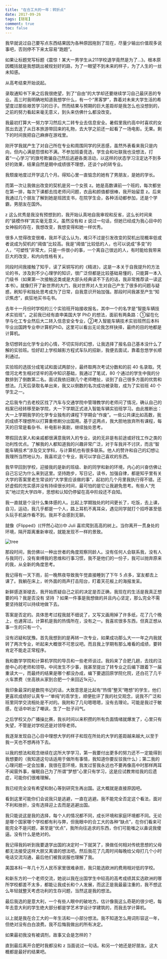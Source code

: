 ```yaml
---
title: "在合工大的一年：转折点"
date: 2017-09-26
tags: [随笔]
comment: true
toc: false
---
```


我早就说过自己要写点东西结果因为各种原因拖到了现在，尽量少输出价值观多说事吧，否则停不下来太容易“跑题”。

如果让标题党写标题《震惊！某大一男学生从211学校退学竟然是为了...》。根本原因概括就是我想跳出被规划好的路，为了一眼望不到未来的样子，为了人生的一丝未知感。

从高考结束开始说起。

录取通知书下来之后我很绝望，到了“自由”的大学却还要继续学习自己最厌恶的专业。高三时我明确地知道我想学什么，有一个“黑客梦”，靠着对未来大学生活的希望度过那些艰苦学习的日子。然而结果与预期的巨大差距却是我怎么也没想到的，之前的努力看起来毫无意义，到头来仿佛什么都没改变。

我最初打算大一努力学习然后大二转专业去信息安全。暑假里我约高中时喜欢的女孩出去送了从日本旅游带回来的礼物，去大学之前还一起看了一场电影。无果。剩下的时间我把自己麻痹在游戏里。

刚开学我就产生了对自己所在专业和周围同学的厌恶感，虽然外表看来我只是内向，但内心满是怨恨和不满。不参加班委竞选，学生会和社联我也没想法，打着“一心学习”的旗号欺骗自己然后逃避各类活动，以这样的状态学习注定达不到多好的效果，结果自然是期中成绩很不理想，还谈个p的转专业。

我颓废地度过开学这几个月。得知心里一直惦念的她有了男朋友，是她的学长。

而第一次让我做出改变的契机是另一个女孩 z。她是高数课前一个班的，每次都坐在第一排，每次下课都去找老师问问题，衣品和颜值都很棒，我开始留意 z。后来我通过几个朋友了解到她是班团支书，在院学生会，各种活动都参加，还是个学霸，男朋友在国外。

z 这么优秀是我没有预想到的，我开始认真地自我审视和反省，这么长时间来的“装模作样”其实毫无意义。虽然没有和 z 说过一句话，但她已经成为我心目中的女神般的存在，我想改变，我想变得和她一样优秀。

很多人觉得改变很难，我并不这么认为，难只不过是引发改变的契机出现概率低或者说成为契机的“阈值”比较高。我是“阈值”比较低的人，也可以说成“多变”的人，“可塑性”非常大，只是一件很小的事，一个离自己很远的人，有时能给我带来巨大的改变，和内向性格有关。

同段时间我接触了知乎，读了采铜写的的《精进》，这是一本关于自我提升的方法论的书，涉及到不少心理学的知识，很广泛但都是比较基础易懂的，只能算一本入门级书（如果第一次接触这类或是大部头经典读不下去的话，我非常推荐读一读这本书）。就像打开了新世界的大门，我对世界对人生对自己产生了很多的问题与疑惑，刷知乎和独处思考成为了日常，自我意识开始加强。那段时间我甚至产生“知识焦虑”，疯狂地买书屯书。

去年十一月份时学校的三个实验班开始接收报名，其中一个的名字是“智能车辆技术实验班”。之前我已经有直申美国大学 PhD 的想法，面前有两条路：①留在化学与化工专业然后大二转入信息安全专业，②考入智能车辆技术实验班然后本科毕业出国跨专业申计算机PhD。这里可以看出无论我怎样抉择，最终的目的地都是计算机。

急切想转出化学专业的心情，不切实际的幻想，让我选择了报名自己基本没什么了解的实验班。恰好赶上学校越影方程式车队的招新，我便去面试，靠着忽悠学长顺利通过。

实验班的选拔分成笔试和面试两部分，最终取两次考试分数和的前 40 名录取。凭借河北考生相对坚牢的高中知识基础，我通过了笔试，80 个通过的学生中我的分数排到了倒数第二名。面试我依旧跟几个老师瞎扯，谈到了自己很多方面的优势和想法。几天后录取名单出来，我又以倒数的名次成功被录取，成为了实验班 40 个学生之一。

之后我专门去老校区找了汽车与交通学院中管理教学的老师问了情况，确认自己的档案已经转移至新学院，大一下学期正式进入智能车辆实验班学习。由此推断出：大一上学期我学的化学专业独有的课程下学期会“作废”。一些公共课比如高数，我的成绩不理想所以打算重修刷分出国用。基于这两点，我大胆地放弃所有课程，每天的日常是看杂书、补电影补美剧，继续独处思考。

寒假回去家人和亲戚都很满意我转入的专业，说的无非是有前途或好找工作之类的功利性优点。了解我的人都知道我的兴趣非常广泛，对于车我并不讨厌，而且“智能车辆技术”涉及交叉学科，与计算机也有很多联系。他人的赞许和自己的幻想让我理所当然地认为，我喜欢这个专业，我可以学自己喜欢的东西。

我早早回到学校，迎接我的是新的班级、新的同学和新的环境，内心的兴奋仿佛让自己忘记为什么来到这里。坚持跑步，写日记，读书，加强自律，都是知乎里有关大学的答案里老生常谈的“大学里应该做的事”，起初的几个月里我执行得不错。还好虚假的充实感并没有持续很长时间，最可怕的是它让我避免思考。有些人“充实”地过完大学四年，思想和认知仍停留在高中阶段还不自知。

我一直就是个没什么集体感的人。比起上学期独处的时间更长了，吃饭，去上课，自习，运动，我几乎都是一个人，路上耳机不离耳朵，遇见同学就打个招呼甚至低头玩手机装作看不到。我并不会感到无聊。

就像《Flipped》(《怦然心动》)中 Juli 喜欢爬到高高的树上。当你离开一贯身处的环境，隔开距离重新审视，就能发现不一样的景致。

![tree](/images/posts/first-year-in-hfut-tree.jpg)

那段时间，我仿佛以一种出世者的角度观察同龄人。没有任何人会联系我，没有人与我同行，没有束缚我的思维和行事习惯，我不是他们的一份子，我可以抛弃原来的我，从全新的角度思考。

我记得有一天下雨，前一晚熬夜导致我午觉直接睡到了下午 5 点多，室友都去上课了。我躺在床上，听外面的雨声打击阳台，盯着天花板上的海报发呆。

新鲜感逐渐褪去，我开始质疑自己之前的决定是否正确，我现在的生活是我真正想要的吗？我是否没有 坚持 ？如果一件事是我想做的并且内心坚定，那么完全不需要坚持就可以持续地做下去。

答案是否定的。具体思考过程我就不细说了，又写又画用掉了许多纸，花了几个晚上，也通宵过。计算机是我的热情所在，没有之一。我喜欢很多东西，但真正想从事一生的只有一个。

没有迟疑和犹豫。首先我想到的是再转一次专业，如果成功那么大一一年之内我就转了两次专业，听起来大概很不可思议吧。而且我上学期有那么难看的成绩，要转肯定不能走正常程序。

我和数学学院和计算机学院的导员和一些老师谈过。我妈来了合肥几趟，去找的注册中心的老师和领导。中间发生不少事，我甚至提出了转专业之后编下跟着下一届重读大一，而最终的结果是哪个都没办成，编下要退回原学院化院，还白花了几千火车票费（坐高铁从家到合肥一个来回近1k元）。

我印象最深的是数院书记的话，大致意思是比起有“热情”整天“瞎想”的学生，他们更喜欢成绩好认真专一“单纯”的乖学生，顺便批评了我的社交观念，说我不广泛和班里同学交流相处是不对的。我附和了几句嗯嗯嗯，没有去理论。可能是我过于敏感，在话中听出了嘲讽，生了一肚子闷气。

之后学校又办广播操比赛，我长时间以来积攒的所有负面情绪就爆发了，心里只有失望，不管是对学校还是对领导老师。

我逐渐发现自己心目中理想大学的样子和现在所处的大学的差距越来越大,以至于我一天也不想再待下去。

以我的想法和观念继续在这所大学学习，第一我要付出更多的努力还不一定能得到我想要的（我知道这句话适用于做所有事情，我知道你要反驳我什么）；第二我的心理问题一定会加重，我很在意环境，我发过誓我永远也不要再像高中时那样两耳不闻窗外事，催眠自己为了所谓“梦想”心里只有学习，这是应试教育给我的后遗症，可能你们很难理解。

我已经完全没有希望和耐心等到研究生再出国。这大概就是直接原因吧。

看到这里可能你们会说我只是逃避，一直在逃避。我不能完全否定这个看法，面对不利和挫折，没有选择迎上去而是逃避出国。

我只能说这是我的选择，每个人的情况都不同，成长环境和家庭环境都不同。无论是哪个国家哪个学校都有利与弊，但我眼中的合工大的各种“缺点”，在你们看来可能完全不是问题，甚至是“优点”，我所向往追求的东西，你们可能嗤之以鼻说我傻逼。没有什么是绝对的。

我记得我妈听到我要退学出国的决定时一下就哭了，换做任何相对传统思想的父母都无法接受这样大胆又离谱的想法吧。然后我花了几周时间每晚给父母打几个小时电话交流沟通，最后他们被我说服也理解了我。

美国本科一年几十万人民币家里很难承担，我只能选欧洲的费用相对低的学校。

和新东方的一个老师交流，她说以我在出国学生中较高的高考成绩其实选欧洲的哪所学校都差不太多，都能让我成长和个人发展，而这正是我最最注重的，我不想这么年轻就整天考虑功利的生存问题，当然这是我的想法。

最后我选的是意大利，一个有些人眼中的破地方。估计像我这么奇葩的很少吧，每年去意大利的学生绝大部分都是学艺术学设计学建筑的，而我去学计算机。

以上就是我在合工大的一年生活和一小部分想法。我不知道怎么用词形容这一年，但绝对没有白白浪费。我不后悔我做出的所有决定。

如果最初我没有被调剂，故事又会是怎样的？

直到最后离开合肥时我都没和 z 当面说过一句话。和另一个她还是好朋友。这大概都是最好的结果吧。
